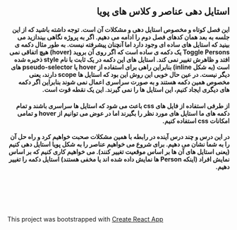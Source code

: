 
<div dir="rtl">  
    <p><h2>استایل دهی عناصر و کلاس های پویا</h2></p>  
    <p><h4>این فصل کوتاه و مخصوص استایل دهی و مشکلات آن است. توجه داشته باشید که از این جلسه به بعد همان کدهای فصل دوم را ادامه می دهیم. اگر به پروژه نگاهی بیندازید می بینید که استایل های ساده ای وجود دارد اما آنچنان پیشرفته نیست. به طور مثال دکمه ی Toggle Persons یک دکمه ی ساده است که اگر روی آن بروید (hover) هیچ اتفاقی نمی افتد و ظاهرش تغییر نمی کند. استایل های این دکمه در یک ثابت با نام style ذخیره شده است (به شکل inline) بنابراین راهی برای استفاده از hover یا pseudo-selector های دیگر نیست. در عین حال خوبی این روش این بود که استایل ها scope دارند، یعنی مخصوص همین دکمه هستند و به صورت سراسری اعمال نمی شوند بنابراین اگر دکمه های دیگری ایجاد کنیم، این استایل ها را نمی گیرند. این یک نقطه قوت است.</h4></p>
    <p><h4>از طرفی استفاده از فایل های css باعث می شود که استایل ها سراسری باشند و تمام دکمه های ما استایل های مورد نظر را بگیرند اما در عوض می توانیم از hover و تمامی امکانات css استفاده کنیم.</h4></p>
    <p><h4>در این درس و چند درس آینده در رابطه با همین مشکلات صحبت خواهیم کرد و راه حل آن را به شما نشان می دهیم. برای شروع می خواهیم عناصر را به شکل پویا استایل دهی کنیم (یعنی استایل های آن ها بر اساس موقعیت تغییر کنند). می خواهیم کاری کنیم که بر اساس نمایش افراد (اینکه Person ها نمایش داده شده اند یا مخفی هستند) استایل دکمه را تغییر دهیم.</h4></p>
    <p><h4></h4></p>
    <p><h4></h4></p>
    <p><h4></h4></p>
</div>  
<br /><br /><br /><br />  
  
<p>This project was bootstrapped with <a href="https://github.com/facebookincubator/create-react-app">Create React App</a></p>